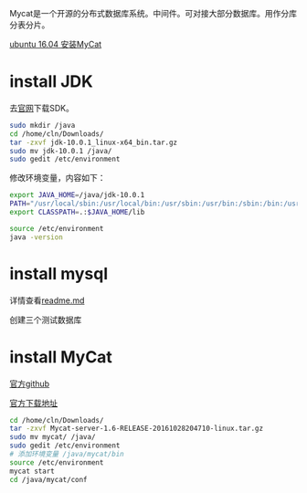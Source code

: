 Mycat是一个开源的分布式数据库系统。中间件。可对接大部分数据库。用作分库分表分片。

[ubuntu 16.04 安装MyCat](https://www.cnblogs.com/piscesLoveCc/p/5764688.html)

# install JDK

去[官网](http://www.oracle.com/technetwork/java/javase/downloads/jdk10-downloads-4416644.html)下载SDK。

```sh
sudo mkdir /java
cd /home/cln/Downloads/
tar -zxvf jdk-10.0.1_linux-x64_bin.tar.gz
sudo mv jdk-10.0.1 /java/
sudo gedit /etc/environment
```
修改环境变量，内容如下：

```sh
export JAVA_HOME=/java/jdk-10.0.1
PATH="/usr/local/sbin:/usr/local/bin:/usr/sbin:/usr/bin:/sbin:/bin:/usr/games:/usr/local/games:$JAVA_HOME/bin"
export CLASSPATH=.:$JAVA_HOME/lib
```

```sh
source /etc/environment
java -version
```

# install mysql

详情查看[readme.md](https://github.com/CAOLINAN/PersonalNotes/blob/master/mysql/readme.md)

创建三个测试数据库

# install MyCat

[官方github](https://github.com/MyCATApache/Mycat-download)

[官方下载地址](http://dl.mycat.io/)

```sh
cd /home/cln/Downloads/
tar -zxvf Mycat-server-1.6-RELEASE-20161028204710-linux.tar.gz
sudo mv mycat/ /java/
sudo gedit /etc/environment
# 添加环境变量 /java/mycat/bin
source /etc/environment
mycat start
cd /java/mycat/conf

```
